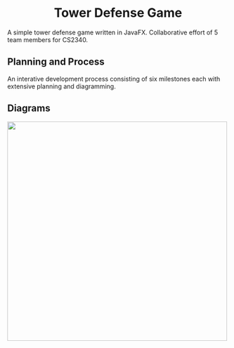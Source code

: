 <h1 align="center">
  Tower Defense Game
</h1>

A simple tower defense game written in JavaFX. Collaborative effort of 5 team members for CS2340.

## Planning and Process

An interative development process consisting of six milestones each with extensive planning and diagramming.

## Diagrams
<img src="https://user-images.githubusercontent.com/51475015/149680331-52f3a9b0-8039-45f5-a163-80eea2b8c731.png" width="500" />
